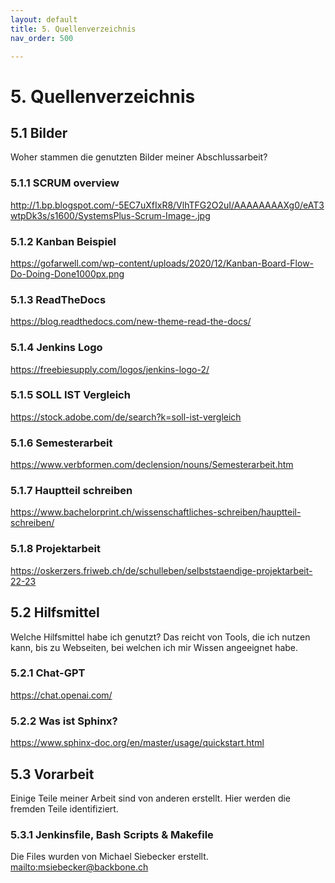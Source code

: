 ```yaml
---
layout: default
title: 5. Quellenverzeichnis
nav_order: 500

---
```


# 5. Quellenverzeichnis

## 5.1 Bilder

Woher stammen die genutzten Bilder meiner Abschlussarbeit?

### 5.1.1 SCRUM overview

<http://1.bp.blogspot.com/-5EC7uXfIxR8/VlhTFG2O2uI/AAAAAAAAXg0/eAT3wtpDk3s/s1600/SystemsPlus-Scrum-Image-.jpg>

### 5.1.2 Kanban Beispiel

<https://gofarwell.com/wp-content/uploads/2020/12/Kanban-Board-Flow-Do-Doing-Done1000px.png>

### 5.1.3 ReadTheDocs

<https://blog.readthedocs.com/new-theme-read-the-docs/>

### 5.1.4 Jenkins Logo

<https://freebiesupply.com/logos/jenkins-logo-2/>

### 5.1.5 SOLL IST Vergleich

<https://stock.adobe.com/de/search?k=soll-ist-vergleich>

### 5.1.6 Semesterarbeit

<https://www.verbformen.com/declension/nouns/Semesterarbeit.htm>

### 5.1.7 Hauptteil schreiben

<https://www.bachelorprint.ch/wissenschaftliches-schreiben/hauptteil-schreiben/>

### 5.1.8 Projektarbeit

<https://oskerzers.friweb.ch/de/schulleben/selbststaendige-projektarbeit-22-23>

## 5.2 Hilfsmittel

Welche Hilfsmittel habe ich genutzt?
Das reicht von Tools, die ich nutzen kann, bis zu Webseiten, bei welchen ich mir Wissen angeeignet habe.

### 5.2.1 Chat-GPT

<https://chat.openai.com/>

### 5.2.2 Was ist Sphinx?

<https://www.sphinx-doc.org/en/master/usage/quickstart.html>

## 5.3 Vorarbeit

Einige Teile meiner Arbeit sind von anderen erstellt. Hier werden die fremden Teile identifiziert.

### 5.3.1 Jenkinsfile, Bash Scripts & Makefile

Die Files wurden von Michael Siebecker erstellt. <mailto:msiebecker@backbone.ch>